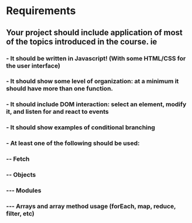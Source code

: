 # Requirements
## Your project should include application of most of the topics introduced in the course. ie

### - It should be written in Javascript! (With some HTML/CSS for the user interface)
### - It should show some level of organization: at a minimum it should have more than one function.
### - It should include DOM interaction: select an element, modify it, and listen for and react to events
### - It should show examples of conditional branching
### - At least one of the following should be used:
### -- Fetch
### -- Objects
### --- Modules
### --- Arrays and array method usage (forEach, map, reduce, filter, etc)